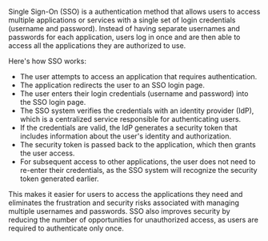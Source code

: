 Single Sign-On (SSO) is a authentication method that allows users to access multiple applications or services with a single set of login credentials (username and password). Instead of having separate usernames and passwords for each application, users log in once and are then able to access all the applications they are authorized to use.

Here's how SSO works:

* The user attempts to access an application that requires authentication.
* The application redirects the user to an SSO login page.
* The user enters their login credentials (username and password) into the SSO login page.
* The SSO system verifies the credentials with an identity provider (IdP), which is a centralized service responsible for authenticating users.
* If the credentials are valid, the IdP generates a security token that includes information about the user's identity and authorization.
* The security token is passed back to the application, which then grants the user access.
* For subsequent access to other applications, the user does not need to re-enter their credentials, as the SSO system will recognize the security token generated earlier.

This makes it easier for users to access the applications they need and eliminates the frustration and security risks associated with managing multiple usernames and passwords. SSO also improves security by reducing the number of opportunities for unauthorized access, as users are required to authenticate only once.


